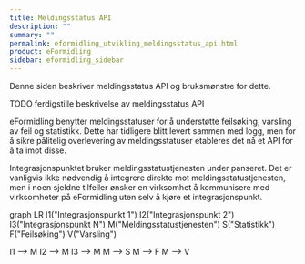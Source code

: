 ```yaml
---
title: Meldingsstatus API
description: ""
summary: ""
permalink: eformidling_utvikling_meldingsstatus_api.html
product: eFormidling
sidebar: eformidling_sidebar
---
```


Denne siden beskriver meldingsstatus API og bruksmønstre for dette.

TODO ferdigstille beskrivelse av meldingsstatus API

eFormidling benytter meldingsstatuser for å understøtte feilsøking, varsling av feil og statistikk. Dette har tidligere
blitt levert sammen med logg, men for å sikre pålitelig overlevering av meldingsstatuser etableres det nå et API
for å ta imot disse.

Integrasjonspunktet bruker meldingsstatustjenesten under panseret. Det er vanligvis ikke nødvendig å integrere direkte
mot meldingsstatustjenesten, men i noen sjeldne tilfeller ønsker en virksomhet å kommunisere med virksomheter på
eFormidling uten selv å kjøre et integrasjonspunkt.

<div class="mermaid">
graph LR
I1("Integrasjonspunkt 1")
I2("Integrasjonspunkt 2")
I3("Integrasjonspunkt N")
M("Meldingsstatustjenesten")
S("Statistikk")
F("Feilsøking")
V("Varsling")

I1 --> M
I2 --> M
I3 --> M
M --> S
M --> F
M --> V
</div>
